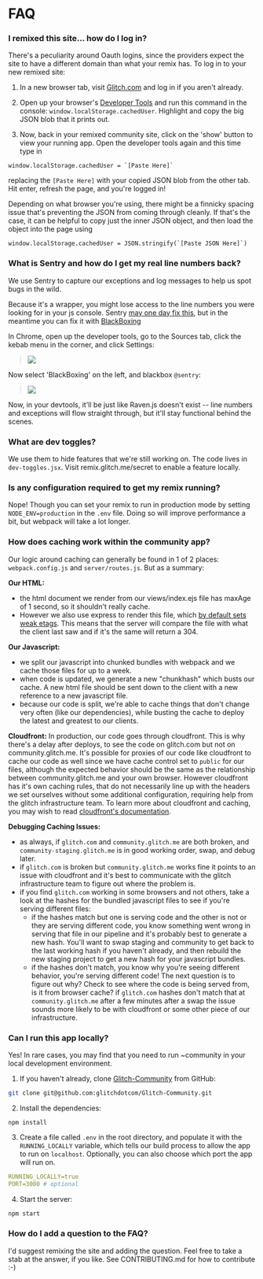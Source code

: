 # FAQ

### I remixed this site... how do I log in?

There's a peculiarity around Oauth logins, since the providers expect the site to have a different domain than what your remix has.  To log in to your new remixed site:

1. In a new browser tab, visit [Glitch.com](https://glitch.com) and log in if you aren't already.

2. Open up your browser's [Developer Tools](https://webmasters.stackexchange.com/a/77337/2628) and run this command in the console: `window.localStorage.cachedUser`.  Highlight and copy the big JSON blob that it prints out.
  
3. Now, back in your remixed community site, click on the 'show' button to view your running app.  Open the developer tools again and this time type in
  
  ```
  window.localStorage.cachedUser = `[Paste Here]`
  ```
  
replacing the `[Paste Here]` with your copied JSON blob from the other tab. Hit enter, refresh the page, and you're logged in! 

Depending on what browser you're using, there might be a finnicky spacing issue that's preventing the JSON from coming through cleanly.  If that's the case, it can be helpful to copy just the inner JSON object, and then load the object into the page using 
```
window.localStorage.cachedUser = JSON.stringify(`[Paste JSON Here]`)
```

### What is Sentry and how do I get my real line numbers back?

We use Sentry to capture our exceptions and log messages to help us spot bugs in the wild.

Because it's a wrapper, you might lose access to the line numbers you were looking for in your js console. Sentry [may one day fix this](https://github.com/getsentry/sentry-javascript/issues/1003), but in the meantime you can fix it with [BlackBoxing](https://developer.chrome.com/devtools/docs/blackboxing)

In Chrome, open up the developer tools, go to the Sources tab, click the kebab menu in the corner, and click Settings:

> ![](https://cdn.glitch.com/02863ac1-a499-4a41-ac9c-41792950000f%2Fdevtools-settings.PNG?1534365344027)

Now select 'BlackBoxing' on the left, and blackbox `@sentry`:

> ![](https://cdn.glitch.com/02863ac1-a499-4a41-ac9c-41792950000f%2Fblackbox-raven-js.PNG?1534365343672)

Now, in your devtools, it'll be just like Raven.js doesn't exist -- line numbers and exceptions will flow straight through, but it'll stay functional behind the scenes.


### What are dev toggles?

We use them to hide features that we're still working on. The code lives in `dev-toggles.jsx`. Visit remix.glitch.me/secret to enable a feature locally.


### Is any configuration required to get my remix running?

Nope! Though you can set your remix to run in production mode by setting `NODE_ENV=production` in the `.env` file. Doing so will improve performance a bit, but webpack will take a lot longer.


### How does caching work within the community app? 

Our logic around caching can generally be found in 1 of 2 places: `webpack.config.js` and `server/routes.js`. But as a summary:

**Our HTML:**
- the html document we render from our views/index.ejs file has maxAge of 1 second, so it shouldn't really cache.
- However we also use express to render this file, which [by default sets weak etags](http://expressjs.com/en/api.html#app.settings.table). This means that the server will compare the file with what the client last saw and if it's the same will return a 304.

**Our Javascript:** 
- we split our javascript into chunked bundles with webpack and we cache those files for up to a week. 
- when code is updated, we generate a new "chunkhash" which busts our cache. A new html file should be sent down to the client with a new reference to a new javascript file. 
- because our code is split, we're able to cache things that don't change very often (like our dependencies), while busting the cache to deploy the latest and greatest to our clients. 

**Cloudfront:**
In production, our code goes through cloudfront. This is why there's a delay after deploys, to see the code on glitch.com but not on community.glitch.me. It's possible for proxies of our code like cloudfront to cache our code as well since we have cache control set to `public` for our files, although the expected behavior should be the same as the relationship between community.glitch.me and your own browser. However cloudfront has it's own caching rules, that do not necessarily line up with the headers we set ourselves without some additional configuration, requiring help from the glitch infrastructure team. To learn more about cloudfront and caching, you may wish to read [cloudfront's documentation](https://docs.aws.amazon.com/AmazonCloudFront/latest/DeveloperGuide/ConfiguringCaching.html).

**Debugging Caching Issues:**
- as always, if `glitch.com` and `community.glitch.me` are both broken, and `community-staging.glitch.me` is in good working order, swap, and debug later.
- if `glitch.com` is broken but `community.glitch.me` works fine it points to an issue with cloudfront and it's best to communicate with the glitch infrastructure team to figure out where the problem is.
- if you find `glitch.com` working in some browsers and not others, take a look at the hashes for the bundled javascript files to see if you're serving different files:
    - if the hashes match but one is serving code and the other is not or they are serving different code, you know something went wrong in serving that file in our pipeline and it's probably best to generate a new hash. You'll want to swap staging and community to get back to the last working hash if you haven't already, and then rebuild the new staging project to get a new hash for your javascript bundles. 
    - if the hashes don't match, you know why you're seeing different behavior, you're serving different code! The next question is to figure out why? Check to see where the code is being served from, is it from browser cache? if `glitch.com` hashes don't match that at `community.glitch.me` after a few minutes after a swap the issue sounds more likely to be with cloudfront or some other piece of our infrastructure.
    
### Can I run this app locally?

Yes! In rare cases, you may find that you need to run ~community in your local development environment.

1. If you haven't already, clone [Glitch-Community](https://github.com/glitchdotcom/glitch-community) from GitHub:
```bash
git clone git@github.com:glitchdotcom/Glitch-Community.git
```
2. Install the dependencies:
```
npm install
```
3. Create a file called `.env` in the root directory, and populate it with the `RUNNING_LOCALLY` variable, which tells our build process to allow the app to run on `localhost`. Optionally, you can also choose which port the app will run on.
```yaml
RUNNING_LOCALLY=true
PORT=3000 # optional
```
4. Start the server:
```bash
npm start
```

### How do I add a question to the FAQ?

I'd suggest remixing the site and adding the question.  Feel free to take a stab at the answer, if you like.  See CONTRIBUTING.md for how to contribute :-)